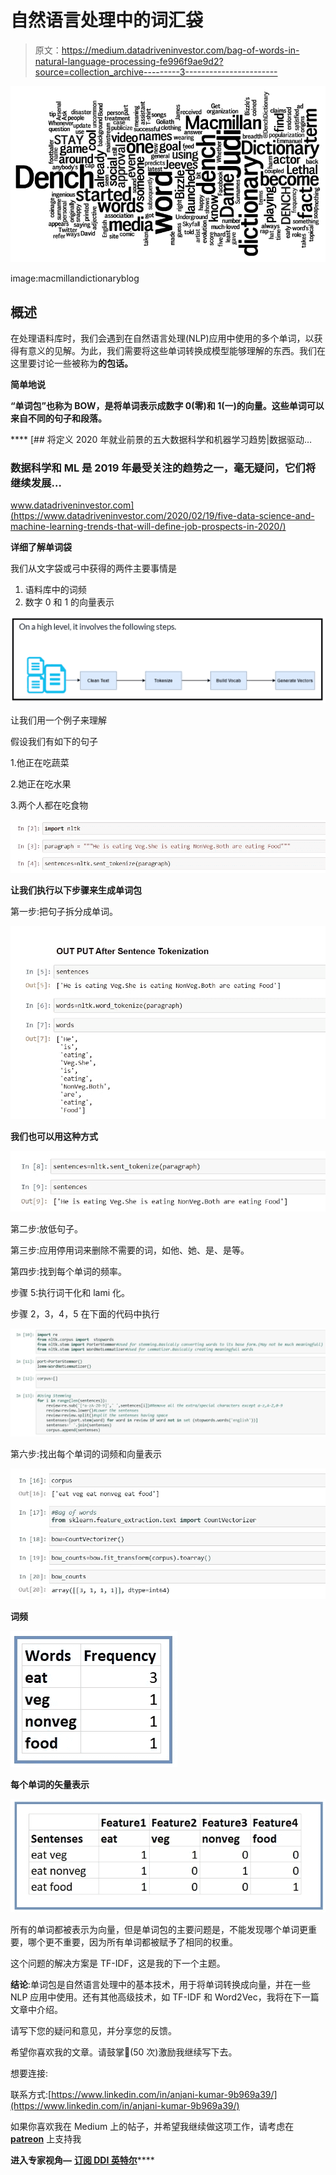 # 自然语言处理中的词汇袋

> 原文：<https://medium.datadriveninvestor.com/bag-of-words-in-natural-language-processing-fe996f9ae9d2?source=collection_archive---------3----------------------->

![](img/0a35a692eb70e1b6a650667fd3c65dee.png)

image:macmillandictionaryblog

## **概述**

在处理语料库时，我们会遇到在自然语言处理(NLP)应用中使用的多个单词，以获得有意义的见解。为此，我们需要将这些单词转换成模型能够理解的东西。我们在这里要讨论一些被称为****的包话。****

****简单地说****

****“单词包”也称为 BOW，是将单词表示成数字 0(零)和 1(一)的向量。这些单词可以来自不同的句子和段落。****

****[](https://www.datadriveninvestor.com/2020/02/19/five-data-science-and-machine-learning-trends-that-will-define-job-prospects-in-2020/) [## 将定义 2020 年就业前景的五大数据科学和机器学习趋势|数据驱动…

### 数据科学和 ML 是 2019 年最受关注的趋势之一，毫无疑问，它们将继续发展…

www.datadriveninvestor.com](https://www.datadriveninvestor.com/2020/02/19/five-data-science-and-machine-learning-trends-that-will-define-job-prospects-in-2020/) 

**详细了解单词袋**

我们从文字袋或弓中获得的两件主要事情是

1.  语料库中的词频
2.  数字 0 和 1 的向量表示

![](img/059c5ba93d6f5f315e723161304a874f.png)

让我们用一个例子来理解

假设我们有如下的句子

1.他正在吃蔬菜

2.她正在吃水果

3.两个人都在吃食物

![](img/95b06893f532ee3272508ef7b0707781.png)

**让我们执行以下步骤来生成单词包**

第一步:把句子拆分成单词。

![](img/e39555aa590c1d02b64896ccc6402de3.png)

**我们也可以用这种方式**

![](img/b356c431286ce33fda7ee271f813b490.png)

第二步:放低句子。

第三步:应用停用词来删除不需要的词，如他、她、是、是等。

第四步:找到每个单词的频率。

步骤 5:执行词干化和 lami 化。

步骤 2，3，4，5 在下面的代码中执行

![](img/90f0921f6c2a481c7ad04817e5607133.png)

第六步:找出每个单词的词频和向量表示

![](img/8a2b3a9b53f89a2c3c85909c8c943a84.png)

**词频**

![](img/a6c3ad71b730d14c95dfdbc5ffb540d7.png)

**每个单词的矢量表示**

![](img/9feba59ffea75379fc76fb8f654c5ec7.png)

所有的单词都被表示为向量，但是单词包的主要问题是，不能发现哪个单词更重要，哪个更不重要，因为所有单词都被赋予了相同的权重。

这个问题的解决方案是 TF-IDF，这是我的下一个主题。

**结论**:单词包是自然语言处理中的基本技术，用于将单词转换成向量，并在一些 NLP 应用中使用。还有其他高级技术，如 TF-IDF 和 Word2Vec，我将在下一篇文章中介绍。

请写下您的疑问和意见，并分享您的反馈。

希望你喜欢我的文章。请鼓掌👏(50 次)激励我继续写下去。

想要连接:

联系方式:[https://www.linkedin.com/in/anjani-kumar-9b969a39/](https://www.linkedin.com/in/anjani-kumar-9b969a39/)

如果你喜欢我在 Medium 上的帖子，并希望我继续做这项工作，请考虑在 [**patreon**](https://www.patreon.com/anjanikumar) 上支持我

**进入专家视角—** [**订阅 DDI 英特尔**](https://datadriveninvestor.com/ddi-intel)****